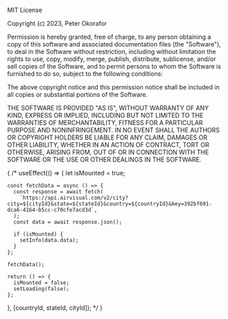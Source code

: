 MIT License

Copyright (c) 2023, Peter Okorafor

Permission is hereby granted, free of charge, to any person obtaining a copy
of this software and associated documentation files (the "Software"), to deal
in the Software without restriction, including without limitation the rights
to use, copy, modify, merge, publish, distribute, sublicense, and/or sell
copies of the Software, and to permit persons to whom the Software is
furnished to do so, subject to the following conditions:

The above copyright notice and this permission notice shall be included in all
copies or substantial portions of the Software.

THE SOFTWARE IS PROVIDED "AS IS", WITHOUT WARRANTY OF ANY KIND, EXPRESS OR
IMPLIED, INCLUDING BUT NOT LIMITED TO THE WARRANTIES OF MERCHANTABILITY,
FITNESS FOR A PARTICULAR PURPOSE AND NONINFRINGEMENT. IN NO EVENT SHALL THE
AUTHORS OR COPYRIGHT HOLDERS BE LIABLE FOR ANY CLAIM, DAMAGES OR OTHER
LIABILITY, WHETHER IN AN ACTION OF CONTRACT, TORT OR OTHERWISE, ARISING FROM,
OUT OF OR IN CONNECTION WITH THE SOFTWARE OR THE USE OR OTHER DEALINGS IN THE
SOFTWARE.

  { /* useEffect(() => {
    let isMounted = true;

    const fetchData = async () => {
      const response = await fetch(
        `https://api.airvisual.com/v2/city?city=${cityId}&state=${stateId}&country=${countryId}&key=392bf691-dca6-4164-b5cc-c70cfe7acd3d`,
      );
      const data = await response.json();

      if (isMounted) {
        setInfo(data.data);
      }
    };

    fetchData();

    return () => {
      isMounted = false;
      setLoading(false);
    };
  }, [countryId, stateId, cityId]);
    */ }